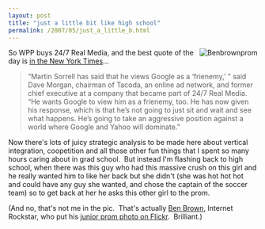 ```yaml
---
layout: post
title: "just a little bit like high school"
permalink: /2007/05/just_a_little_b.html
---
```


<p><a href="http://www.flickr.com/photos/benbrown/200657332/"><img border="0" alt="Benbrownprom" title="Benbrownprom" src="https://sippey.typepad.com/photos/uncategorized/2007/05/17/benbrownprom.jpg" style="margin: 0px 0px 5px 5px; float: right;" /></a>
So WPP buys 24/7 Real Media, and the best quote of the day is <a href="http://www.nytimes.com/2007/05/18/business/media/18online-web.html?ref=media">in the New York Times</a>...</p><blockquote><p>“Martin Sorrell has said that he views Google as a ‘frienemy,’ ” said
Dave Morgan, chairman of Tacoda, an online ad network, and former chief
executive at a company that became part of 24/7 Real Media. “He wants
Google to view him as a frienemy, too. He has now given his response,
which is that he’s not going to just sit and wait and see what happens.
He’s going to take an aggressive position against a world where Google
and Yahoo will dominate.”</p></blockquote><p>Now there's lots of juicy strategic analysis to be made here about vertical integration, coopetition and all those other fun things that I spent so many hours caring about in grad school.&nbsp; But instead I'm flashing back to high school, when there was this guy who had this massive crush on this girl and he really wanted him to like her back but she didn't (she was hot hot hot and could have any guy she wanted, and chose the captain of the soccer team) so to get back at her he asks this other girl to the prom.</p>

<p>(And no, that's not me in the pic.&nbsp; That's actually <a href="http://benbrown.com/says/">Ben Brown</a>, Internet Rockstar, who put his <a href="http://www.flickr.com/photos/benbrown/200657332/">junior prom photo on Flickr</a>.&nbsp; Brilliant.)</p>


